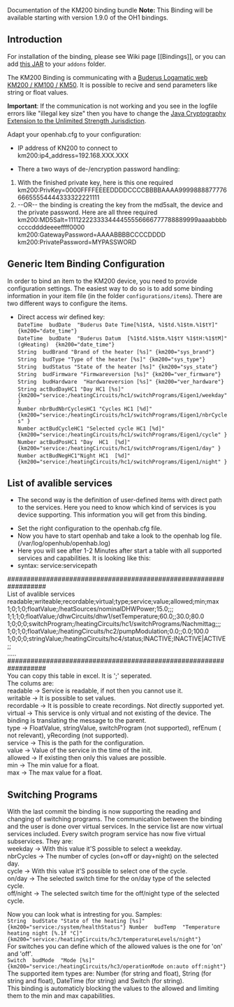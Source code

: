 Documentation of the KM200 binding bundle
**Note:** This Binding will be available starting with version 1.9.0 of the OH1 bindings.

## Introduction

For installation of the binding, please see Wiki page [[Bindings]], or you can add [this JAR](https://openhab.ci.cloudbees.com/job/openHAB1-Addons/lastSuccessfulBuild/artifact/bundles/binding/org.openhab.binding.km200/target/org.openhab.binding.km200-1.9.0-SNAPSHOT.jar) to your `addons` folder.

The KM200 Binding is communicating with a [Buderus Logamatic web KM200 / KM100 / KM50](https://www.buderus.de/de/produkte/catalogue/alle-produkte/7719_gateway-logamatic-web-km200-km100-km50).
It is possible to recive and send parameters like string or float values.

**Important**: If the communication is not working and you see in the logfile errors like "illegal key size" then you have to change the [Java Cryptography Extension to the Unlimited Strength Jurisdiction](http://www.oracle.com/technetwork/java/javase/downloads/jce8-download-2133166.html). 

Adapt your openhab.cfg to your configuration:
* IP address of KN200 to connect to<BR>
    km200:ip4_address=192.168.XXX.XXX<BR>

* There a two ways of de-/encryption password handling:
1.  With the finished private key, here is this one required<BR>
    km200:PrivKey=0000FFFFEEEEDDDDCCCCBBBBAAAA999988887777666655554444333322221111<BR>
2.  --OR-- the binding is creating the key from the md5salt, the device and the private password. Here are all three required
    km200:MD5Salt=111122223333444455556666777788889999aaaabbbbccccddddeeeeffff0000<BR>
    km200:GatewayPassword=AAAABBBBCCCCDDDD<BR>
    km200:PrivatePassword=MYPASSWORD<BR>

## Generic Item Binding Configuration

In order to bind an item to the KM200 device, you need to provide configuration settings. The easiest way to do so is to add some binding information in your item file (in the folder `configurations/items`). 
There are two different ways to configure the items.<BR>
- Direct access wir defined key:<BR>
    `DateTime  budDate	"Buderus Date Time[%1$tA, %1$td.%1$tm.%1$tY]"	{km200="date_time"}`<BR>
    `DateTime  budDate	"Buderus Datum  [%1$td.%1$tm.%1$tY %1$tH:%1$tM]"	(gHeating)	{km200="date_time"}`<BR>
    `String  budBrand "Brand of the heater [%s]" {km200="sys_brand"}`<BR>
    `String  budType "Type of the heater [%s]" {km200="sys_type"}`<BR>
    `String  budStatus "State of the heater [%s]" {km200="sys_state"}`<BR>
    `String  budFirmware "Firmwareversion [%s]" {km200="ver_firmware"}`<BR>
    `String  budHardware  "Hardwareversion [%s]" {km200="ver_hardware"}`<BR>
    `String actBudDayHC1 "Day HC1 [%s]" {km200="service:/heatingCircuits/hc1/switchPrograms/Eigen1/weekday" }`<BR>
    `Number nbrBudNbrCyclesHC1 "Cycles HC1 [%d]" {km200="service:/heatingCircuits/hc1/switchPrograms/Eigen1/nbrCycles" }`<BR>
    `Number actBudCycleHC1 "Selected cycle HC1 [%d]" {km200="service:/heatingCircuits/hc1/switchPrograms/Eigen1/cycle" }`<BR>
    `Number actBudPosHC1 "Day  HC1  [%d]" {km200="service:/heatingCircuits/hc1/switchPrograms/Eigen1/day" }`<BR>
    `Number actBudNegHC1"Night HC1  [%d]" {km200="service:/heatingCircuits/hc1/switchPrograms/Eigen1/night" }`<BR>


## List of avalible services

- The second way is the definition of user-defined items with direct path to the services. Here you need to know which kind of services is you device supporting. This information you will get from this binding.<BR>
* Set the right configuration to the openhab.cfg file.<BR>
* Now you have to start openhab and take a look to the openhab log file. (/var/log/openhub/openhab.log)<BR>
* Here you will see after 1-2 Minutes after start a table with all supported services and capabilities. It is looking like this:<BR>
* syntax: service:servicepath

##################################################################<BR>
List of avalible services<BR>
readable;writeable;recordable;virtual;type;service;value;allowed;min;max<BR>
1;0;1;0;floatValue;/heatSources/nominalDHWPower;15.0;;;<BR>
1;1;1;0;floatValue;/dhwCircuits/dhw1/setTemperature;60.0;;30.0;80.0<BR>
1;0;0;0;switchProgram;/heatingCircuits/hc1/switchPrograms/Nachmittag;;;<BR>
1;0;1;0;floatValue;/heatingCircuits/hc2/pumpModulation;0.0;;0.0;100.0<BR>
1;0;0;0;stringValue;/heatingCircuits/hc4/status;INACTIVE;INACTIVE|ACTIVE;;<BR>
.....<BR>
##################################################################<BR>
You can copy this table in excel. It is ';' seperated.<BR>
The colums are: <BR>
    readable -> Service is readable, if not then you cannot use it.<BR>
    writable -> It is possible to set values.<BR>
    recordable -> It is possible to create recordings. Not directly supported yet.<BR>
    virtual -> This service is only virtual and not existing of the device. The binding is translating the message to the parent. <BR>
    type -> FloatValue, stringValue, switchProgram (not supported), refEnum ( not relevant), yRecording (not supported). <BR>
    service -> This is the path for the configuration.<BR>
    value -> Value of the service in the time of the init.<BR>
    allowed -> If existing then only this values are possible.<BR>
    min -> The min value for a float.<BR>
    max -> The max value for a float.<BR>

## Switching Programs

With the last commit the binding is now supporting the reading and changing of switching programs.
The communication between the binding and the user is done over virtual services. In the service list are now virtual services included. Every switch program service has now five virtual subservices. They are: <BR>
    weekday -> With this value it'S possible to select a weekday. <BR>
    nbrCycles -> The number of cycles (on+off or day+night) on the selected day. <BR>
    cycle -> With this value it'S possible to select one of the cycle. <BR>
    on/day -> The selected switch time for the on/day type of the selected cycle. <BR>
    off/night -> The selected switch time for the off/night type of the selected cycle. <BR>

    
Now you can look what is intresting for you. Samples:<BR>
`String  budState "State of the heating [%s]"  {km200="service:/system/healthStatus"}
Number	budTemp  "Temperature heating night [%.1f °C]" {km200="service:/heatingCircuits/hc3/temperatureLevels/night"}`<BR>
For switches you can define which of the allowed values is the one for 'on' and 'off'.<BR>
`Switch  budMode  "Mode [%s]" {km200="service:/heatingCircuits/hc3/operationMode on:auto off:night"}`<BR>
The supported item types are: Number (for string and float), String (for string and float), DateTime (for string) and Switch (for string). <BR>
This binding is automaticly blocking the values to the allowed and limiting them to the min and max capabilities.

